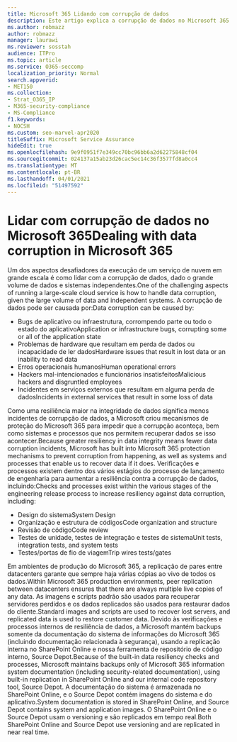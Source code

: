 ```yaml
---
title: Microsoft 365 Lidando com corrupção de dados
description: Este artigo explica a corrupção de dados no Microsoft 365 e os esforços da Microsoft para impedir e recuperar dados.
ms.author: robmazz
author: robmazz
manager: laurawi
ms.reviewer: sosstah
audience: ITPro
ms.topic: article
ms.service: O365-seccomp
localization_priority: Normal
search.appverid:
- MET150
ms.collection:
- Strat_O365_IP
- M365-security-compliance
- MS-Compliance
f1.keywords:
- NOCSH
ms.custom: seo-marvel-apr2020
titleSuffix: Microsoft Service Assurance
hideEdit: true
ms.openlocfilehash: 9e9f0951f7e349cc70bc96bb6a2d62275848cf04
ms.sourcegitcommit: 024137a15ab23d26cac5ec14c36f3577fd8a0cc4
ms.translationtype: MT
ms.contentlocale: pt-BR
ms.lasthandoff: 04/01/2021
ms.locfileid: "51497592"
---
```

# <a name="dealing-with-data-corruption-in-microsoft-365"></a><span data-ttu-id="6c7e7-103">Lidar com corrupção de dados no Microsoft 365</span><span class="sxs-lookup"><span data-stu-id="6c7e7-103">Dealing with data corruption in Microsoft 365</span></span>

<span data-ttu-id="6c7e7-104">Um dos aspectos desafiadores da execução de um serviço de nuvem em grande escala é como lidar com a corrupção de dados, dado o grande volume de dados e sistemas independentes.</span><span class="sxs-lookup"><span data-stu-id="6c7e7-104">One of the challenging aspects of running a large-scale cloud service is how to handle data corruption, given the large volume of data and independent systems.</span></span> <span data-ttu-id="6c7e7-105">A corrupção de dados pode ser causada por:</span><span class="sxs-lookup"><span data-stu-id="6c7e7-105">Data corruption can be caused by:</span></span>

- <span data-ttu-id="6c7e7-106">Bugs de aplicativo ou infraestrutura, corrompendo parte ou todo o estado do aplicativo</span><span class="sxs-lookup"><span data-stu-id="6c7e7-106">Application or infrastructure bugs, corrupting some or all of the application state</span></span>
- <span data-ttu-id="6c7e7-107">Problemas de hardware que resultam em perda de dados ou incapacidade de ler dados</span><span class="sxs-lookup"><span data-stu-id="6c7e7-107">Hardware issues that result in lost data or an inability to read data</span></span>
- <span data-ttu-id="6c7e7-108">Erros operacionais humanos</span><span class="sxs-lookup"><span data-stu-id="6c7e7-108">Human operational errors</span></span>
- <span data-ttu-id="6c7e7-109">Hackers mal-intencionados e funcionários insatisfeitos</span><span class="sxs-lookup"><span data-stu-id="6c7e7-109">Malicious hackers and disgruntled employees</span></span>
- <span data-ttu-id="6c7e7-110">Incidentes em serviços externos que resultam em alguma perda de dados</span><span class="sxs-lookup"><span data-stu-id="6c7e7-110">Incidents in external services that result in some loss of data</span></span>

<span data-ttu-id="6c7e7-111">Como uma resiliência maior na integridade de dados significa menos incidentes de corrupção de dados, a Microsoft criou mecanismos de proteção do Microsoft 365 para impedir que a corrupção aconteça, bem como sistemas e processos que nos permitem recuperar dados se isso acontecer.</span><span class="sxs-lookup"><span data-stu-id="6c7e7-111">Because greater resiliency in data integrity means fewer data corruption incidents, Microsoft has built into Microsoft 365 protection mechanisms to prevent corruption from happening, as well as systems and processes that enable us to recover data if it does.</span></span> <span data-ttu-id="6c7e7-112">Verificações e processos existem dentro dos vários estágios do processo de lançamento de engenharia para aumentar a resiliência contra a corrupção de dados, incluindo:</span><span class="sxs-lookup"><span data-stu-id="6c7e7-112">Checks and processes exist within the various stages of the engineering release process to increase resiliency against data corruption, including:</span></span>

- <span data-ttu-id="6c7e7-113">Design do sistema</span><span class="sxs-lookup"><span data-stu-id="6c7e7-113">System Design</span></span>
- <span data-ttu-id="6c7e7-114">Organização e estrutura de códigos</span><span class="sxs-lookup"><span data-stu-id="6c7e7-114">Code organization and structure</span></span>
- <span data-ttu-id="6c7e7-115">Revisão de código</span><span class="sxs-lookup"><span data-stu-id="6c7e7-115">Code review</span></span>
- <span data-ttu-id="6c7e7-116">Testes de unidade, testes de integração e testes de sistema</span><span class="sxs-lookup"><span data-stu-id="6c7e7-116">Unit tests, integration tests, and system tests</span></span>
- <span data-ttu-id="6c7e7-117">Testes/portas de fio de viagem</span><span class="sxs-lookup"><span data-stu-id="6c7e7-117">Trip wires tests/gates</span></span>

<span data-ttu-id="6c7e7-118">Em ambientes de produção do Microsoft 365, a replicação de pares entre datacenters garante que sempre haja várias cópias ao vivo de todos os dados.</span><span class="sxs-lookup"><span data-stu-id="6c7e7-118">Within Microsoft 365 production environments, peer replication between datacenters ensures that there are always multiple live copies of any data.</span></span> <span data-ttu-id="6c7e7-119">As imagens e scripts padrão são usados para recuperar servidores perdidos e os dados replicados são usados para restaurar dados do cliente.</span><span class="sxs-lookup"><span data-stu-id="6c7e7-119">Standard images and scripts are used to recover lost servers, and replicated data is used to restore customer data.</span></span> <span data-ttu-id="6c7e7-120">Devido às verificações e processos internos de resiliência de dados, a Microsoft mantém backups somente da documentação do sistema de informações do Microsoft 365 (incluindo documentação relacionada à segurança), usando a replicação interna no SharePoint Online e nossa ferramenta de repositório de código interno, Source Depot.</span><span class="sxs-lookup"><span data-stu-id="6c7e7-120">Because of the built-in data resiliency checks and processes, Microsoft maintains backups only of Microsoft 365 information system documentation (including security-related documentation), using built-in replication in SharePoint Online and our internal code repository tool, Source Depot.</span></span> <span data-ttu-id="6c7e7-121">A documentação do sistema é armazenada no SharePoint Online, e o Source Depot contém imagens do sistema e do aplicativo.</span><span class="sxs-lookup"><span data-stu-id="6c7e7-121">System documentation is stored in SharePoint Online, and Source Depot contains system and application images.</span></span> <span data-ttu-id="6c7e7-122">O SharePoint Online e o Source Depot usam o versioning e são replicados em tempo real.</span><span class="sxs-lookup"><span data-stu-id="6c7e7-122">Both SharePoint Online and Source Depot use versioning and are replicated in near real time.</span></span>
